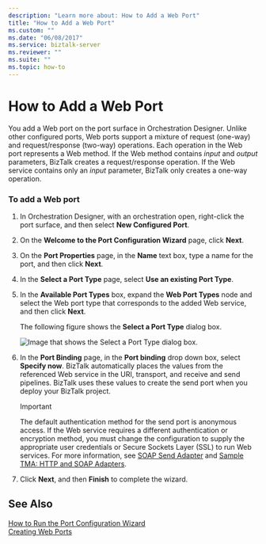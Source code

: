 ```yaml
---
description: "Learn more about: How to Add a Web Port"
title: "How to Add a Web Port"
ms.custom: ""
ms.date: "06/08/2017"
ms.service: biztalk-server
ms.reviewer: ""
ms.suite: ""
ms.topic: how-to
---
```

# How to Add a Web Port
You add a Web port on the port surface in Orchestration Designer. Unlike other configured ports, Web ports support a mixture of request (one-way) and request/response (two-way) operations. Each operation in the Web port represents a Web method. If the Web method contains *input* and *output* parameters, BizTalk creates a request/response operation. If the Web service contains only an *input* parameter, BizTalk only creates a one-way operation.  
  
### To add a Web port  
  
1.  In Orchestration Designer, with an orchestration open, right-click the port surface, and then select **New Configured Port**.  
  
2.  On the **Welcome to the Port Configuration Wizard** page, click **Next**.  
  
3.  On the **Port Properties** page, in the **Name** text box, type a name for the port, and then click **Next**.  
  
4.  In the **Select a Port Type** page, select **Use an existing Port Type**.  
  
5.  In the **Available Port Types** box, expand the **Web Port Types** node and select the Web port type that corresponds to the added Web service, and then click **Next**.  
  
     The following figure shows the **Select a Port Type** dialog box.  
  
     ![Image that shows the Select a Port Type dialog box.](../core/media/ebiz-prog-ws-addwebport.gif "ebiz_prog_ws_addwebport")  
  
6.  In the **Port Binding** page, in the **Port binding** drop down box, select **Specify now**. BizTalk automatically places the values from the referenced Web service in the URI, transport, and receive and send pipelines. BizTalk uses these values to create the send port when you deploy your BizTalk project.  
  
    > [!IMPORTANT]
    >  The default authentication method for the send port is anonymous access. If the Web service requires a different authentication or encryption method, you must change the configuration to supply the appropriate user credentials or Secure Sockets Layer (SSL) to run Web services. For more information, see [SOAP Send Adapter](../core/soap-send-adapter.md) and [Sample TMA: HTTP and SOAP Adapters](../core/sample-tma-http-and-soap-adapters.md).  
  
7.  Click **Next**, and then **Finish** to complete the wizard.  
  
## See Also  
 [How to Run the Port Configuration Wizard](../core/how-to-run-the-port-configuration-wizard.md)   
 [Creating Web Ports](../core/creating-web-ports.md)
